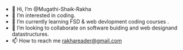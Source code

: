 - 👋 Hi, I’m @Mugathi-Shaik-Rakha
- 👀 I’m interested in coding.
- 🌱 I’m currently learning FSD & web devlopment  coding courses .
- 💞️ I’m looking to collaborate on software buiding and web designand datastructures. 
- 📫 How to reach me rakhareader@gmail.com

<!---
Mugathi-Shaik-Rakha/Mugathi-Shaik-Rakha is a ✨ special ✨ repository because its `README.md` (this file) appears on your GitHub profile.
You can click the Preview link to take a look at your changes.
--->
